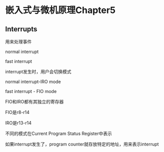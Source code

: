 # 嵌入式与微机原理Chapter5

## Interrupts

用来处理事件

normal interrupt

fast interrupt

interrupt发生时，用户会切换模式

normal interrupt-IRO mode

fast interrupt - FIO mode

FIO和IRO都有其独立的寄存器

FIO是r8-r14

IRO是r13-r14

不同的模式在Current Program Status Register中表示

如果interrupt发生了，program counter就存放特定的地址，用来表示interrupt

